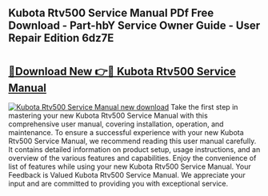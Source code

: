 ## Kubota Rtv500 Service Manual PDf Free Download - Part-hbY Service Owner Guide - User Repair Edition 6dz7E

# <h2><a href="http://bc96260.oget.top/?id=Kubota+Rtv500+Service+Manual">🔗Download New 👉🔴 Kubota Rtv500 Service Manual</a></h2>

[![Kubota Rtv500 Service Manual new download](https://i.imgur.com/5g1atiW.png)](http://bc96260.oget.top/?id=Kubota+Rtv500+Service+Manual)
Take the first step in mastering your new Kubota Rtv500 Service Manual with this comprehensive user manual, covering installation, operation, and maintenance. To ensure a successful experience with your new Kubota Rtv500 Service Manual, we recommend reading this user manual carefully. It contains detailed information on product setup, usage instructions, and an overview of the various features and capabilities. Enjoy the convenience of list of features while using your new Kubota Rtv500 Service Manual. Your Feedback is Valued Kubota Rtv500 Service Manual. We appreciate your input and are committed to providing you with exceptional service.
